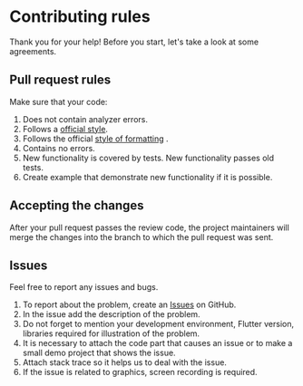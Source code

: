 # Contributing rules

Thank you for your help! Before you start, let's take a look at some agreements.

## Pull request rules

Make sure that your code:

1. Does not contain analyzer errors.
2. Follows a [official style](https://dart.dev/guides/language/effective-dart/style).
3. Follows the official [style of formatting](https://flutter.dev/docs/development/tools/formatting)
   .
3. Contains no errors.
4. New functionality is covered by tests. New functionality passes old tests.
5. Create example that demonstrate new functionality if it is possible.

## Accepting the changes

After your pull request passes the review code, the project maintainers will merge the changes into
the branch to which the pull request was sent.

## Issues

Feel free to report any issues and bugs.

1. To report about the problem, create
   an [Issues](https://github.com/surfstudio/flutter-otp-autofill/issues) on GitHub.
2. In the issue add the description of the problem.
3. Do not forget to mention your development environment, Flutter version, libraries required for
   illustration of the problem.
4. It is necessary to attach the code part that causes an issue or to make a small demo project that
   shows the issue.
5. Attach stack trace so it helps us to deal with the issue.
6. If the issue is related to graphics, screen recording is required.
